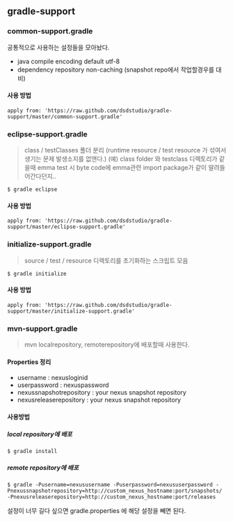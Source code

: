 ## gradle-support

### common-support.gradle
공통적으로 사용하는 설정들을 모아놨다. 

- java compile encoding default utf-8
- dependency repository non-caching (snapshot repo에서 작업할경우를 대비)

#### 사용 방법 

    apply from: 'https://raw.github.com/dsdstudio/gradle-support/master/common-support.gradle'


### eclipse-support.gradle

> class / testClasses 폴더 분리 (runtime resource / test resource 가 섞여서 생기는 문제 발생소지를 없앤다.) (예) class folder 와 testclass 디렉토리가 같을때 emma test 시 byte code에 emma관련 import package가 같이 딸려들어간다던지..   

    $ gradle eclipse

#### 사용 방법 

    apply from: 'https://raw.github.com/dsdstudio/gradle-support/master/eclipse-support.gradle'


### initialize-support.gradle 

> source / test / resource 디렉토리를 초기화하는 스크립트 모음 

	$ gradle initialize

#### 사용 방법 

    apply from: 'https://raw.github.com/dsdstudio/gradle-support/master/initialize-support.gradle'

### mvn-support.gradle 

> mvn localrepository, remoterepository에 배포할때 사용한다. 

#### Properties 정리 

- username : nexusloginid
- userpassword : nexuspassword
- nexussnapshotrepository : your nexus snapshot repository
- nexusreleaserepository : your nexus snapshot repository

#### 사용방법 

##### local repository에 배포 

	$ gradle install

##### remote repository에 배포 

	$ gradle -Pusername=nexususername -Puserpassword=nexususerpassword -Pnexussnapshotrepository=http://custom_nexus_hostname:port/snapshots/ -Pnexusreleaserepository=http://custom_nexus_hostname:port/releases

설정이 너무 길다 싶으면 gradle.properties 에 해당 설정을 빼면 된다. 


